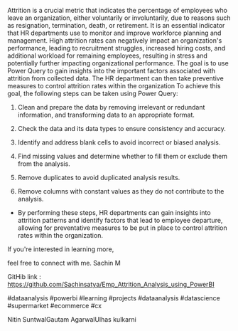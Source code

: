 Attrition is a crucial metric that indicates the percentage of employees who leave an organization, either voluntarily or involuntarily, due to reasons such as resignation, termination, death, or retirement. It is an essential indicator that HR departments use to monitor and improve workforce planning and management. High attrition rates can negatively impact an organization's performance, leading to recruitment struggles, increased hiring costs, and additional workload for remaining employees, resulting in stress and potentially further impacting organizational performance.
The goal is to use Power Query to gain insights into the important factors associated with attrition from collected data. The HR department can then take preventive measures to control attrition rates within the organization
To achieve this goal, the following steps can be taken using Power Query:

1. Clean and prepare the data by removing irrelevant or redundant information, and transforming data to an appropriate format.

2. Check the data and its data types to ensure consistency and accuracy.

3. Identify and address blank cells to avoid incorrect or biased analysis.

4. Find missing values and determine whether to fill them or exclude them from the analysis.

5. Remove duplicates to avoid duplicated analysis results.

6. Remove columns with constant values as they do not contribute to the analysis.

- By performing these steps, HR departments can gain insights into attrition patterns and identify factors that lead to employee departure, allowing for preventative measures to be put in place to control attrition rates within the organization.

If you're interested in learning more,

feel free to connect with me. Sachin M



GitHib link : https://github.com/Sachinsatya/Emp_Attrition_Analysis_using_PowerBI



#dataanalysis #powerbi #learning #projects #dataanalysis #datascience #supermarket #ecommerce #cx

Nitin SuntwalGautam AgarwalUlhas kulkarni

